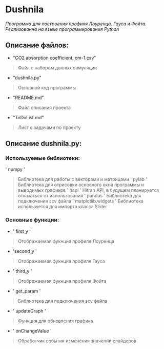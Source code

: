 # Dushnila
_Программа для построения профиля Лоуренца, Гауса и Фойта._
_Реализованна на языке программирования Python_
## Описание файлов:
- "CO2 absorption coefficient, cm-1.csv"
> Файл с набором данных симуляции 
- "dushnila.py"
> Основной код программы 
- "README.md"
> Файл описания проекта 
- "ToDoList.md"
> Лист с задачами по проекту 
## Описание dushnila.py:
### Используемые библиотеки:
' numpy '
> Библиотека для работы с векторами и матрицами 
' pylab '
> Библиотека для отрисовки основного окна программы и выводимых графиков 
' hapi '
> Hitran API, в будущем планируется отказаться от использования 
' pandas '
> Библиотека для подключения scv файла 
' matplotlib.widgets ' 
> Библиотека используется для импорта класса Slider 
### Основные функции:
- ' first_y '
> Отображаемая фукнция профиля Лоуренца 
-  'second_y '
> Отображаемая фукнция профиля Гауса 
- ' third_y '
> Отображаемая фукнция профиля Фойта 
- ' get_param '
> Библиотека для подключения scv файла 
- ' updateGraph ' 
> Функция для обновления графика 
- ' onChangeValue '
> Обработчик события изменения значений слайдеров 